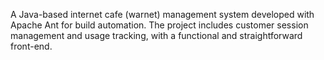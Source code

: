 A Java-based internet cafe (warnet) management system developed with Apache Ant for build automation. The project includes customer session management and usage tracking, with a functional and straightforward front-end.
